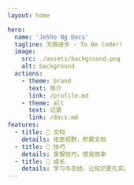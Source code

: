 ```yaml
---
layout: home

hero:
  name: 'JeSho Ng Docs'
  tagline: 无限进步 - To Be Coder!
  image:
    src: ./assets/background.png
    alt: background
  actions:
    - theme: brand
      text: 简介
      link: /profile.md
    - theme: alt
      text: 记录
      link: /docs.md
features:
  - title: 🧩 文档
    details: 拓宽视野，积累文档
  - title: 🔧 技巧
    details: 掌握技巧，提高效率
  - title: 🌱 成长
    details: 学习与总结，让知识更扎实。
---
```

